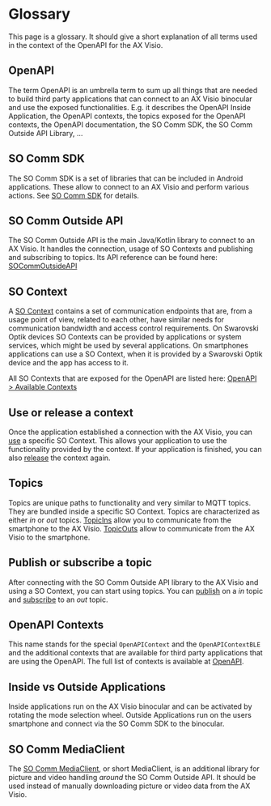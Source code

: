 # Glossary

This page is a glossary. It should give a short explanation of all terms used
in the context of the OpenAPI for the AX Visio.


## OpenAPI

The term OpenAPI is an umbrella term to sum up all things that are needed to
build third party applications that can connect to an AX Visio binocular and
use the exposed functionalities. E.g. it describes the OpenAPI Inside
Application, the OpenAPI contexts, the topics exposed for the OpenAPI contexts,
the OpenAPI documentation, the SO Comm SDK, the SO Comm Outside API Library, ...

## SO Comm SDK

The SO Comm SDK is a set of libraries that can be included in Android
applications. These allow to connect to an AX Visio and perform various
actions. See [SO Comm SDK](../exp/so-comm-sdk.md) for details.

## SO Comm Outside API

The SO Comm Outside API is the main Java/Kotlin library to connect to an AX
Visio. It handles the connection, usage of SO Contexts and publishing and
subscribing to topics.  Its API reference can be found here:
[SOCommOutsideAPI](../reference/SDK/com.swarovskioptik.comm/index.html)

## SO Context

A [SO Context](../reference/SharedDefinitions/com.swarovskioptik.comm.definition/-s-o-context/index.html)
contains a set of communication endpoints that are, from a usage point of view,
related to each other, have similar needs for communication bandwidth and
access control requirements. On Swarovski Optik devices SO Contexts can be
provided by applications or system services, which might be used by several
applications. On smartphones applications can use a SO Context, when it is
provided by a Swarovski Optik device and the app has access to it.

All SO Contexts that are exposed for the OpenAPI are listed here:
[OpenAPI > Available Contexts](../exp/openapi.md#available-contexts)

## Use or release a context

Once the application established a connection with the AX Visio, you can
[use](../reference/SDK/com.swarovskioptik.comm/-s-o-comm-outside-a-p-i/use.html)
a specific SO Context. This allows your application to use the functionality
provided by the context. If your application is finished, you can also
[release](../reference/SDK/com.swarovskioptik.comm/-s-o-comm-outside-a-p-i/release.html)
the context again.

## Topics

Topics are unique paths to functionality and very similar to MQTT topics. They
are bundled inside a specific SO Context. Topics are characterized as either
*in* or *out* topics.
[TopicIns](../reference/SharedDefinitions/com.swarovskioptik.comm.definition/-topic-in/index.html)
allow you to communicate from the smartphone to the AX Visio.
[TopicOuts](../reference/SharedDefinitions/com.swarovskioptik.comm.definition/-topic-out/index.html)
allow to communicate from the AX Visio to the smartphone.

## Publish or subscribe a topic

After connecting with the SO Comm Outside API library to the AX Visio and using
a SO Context, you can start using topics.
You can
[publish](../reference/SDK/com.swarovskioptik.comm/-s-o-comm-outside-a-p-i/publish-topic.html)
on a *in* topic and
[subscribe](../reference/SDK/com.swarovskioptik.comm/-s-o-comm-outside-a-p-i/subscribe-topic.html)
to an *out* topic.

## OpenAPI Contexts

This name stands for the special `OpenAPIContext` and the `OpenAPIContextBLE`
and the additional contexts that are available for third party applications
that are using the OpenAPI.  The full list of contexts is available at
[OpenAPI](../exp/openapi.md).

## Inside vs Outside Applications

Inside applications run on the AX Visio binocular and can be activated by
rotating the mode selection wheel. Outside Applications run on the users
smartphone and connect via the SO Comm SDK to the binocular.

## SO Comm MediaClient

The [SO Comm MediaClient](../reference/MediaClient/index.html),
or short MediaClient,  is an additional library for picture and video handling
_around_ the SO Comm Outside API. It should be used instead of manually
downloading picture or video data from the AX Visio.
